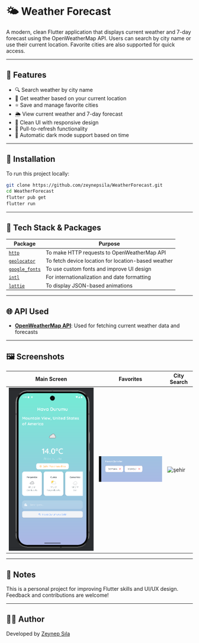 
# 🌤️ Weather Forecast

A modern, clean Flutter application that displays current weather and 7-day forecast using the OpenWeatherMap API. Users can search by city name or use their current location. Favorite cities are also supported for quick access.

---

## 📱 Features

- 🔍 Search weather by city name
- 📍 Get weather based on your current location
- ⭐ Save and manage favorite cities
- 🌦️ View current weather and 7-day forecast
- 🎨 Clean UI with responsive design
- 🔄 Pull-to-refresh functionality
- 🌙 Automatic dark mode support based on time  
---

## 🚀 Installation

To run this project locally:

```bash
git clone https://github.com/zeynepsila/WeatherForecast.git
cd WeatherForecast
flutter pub get
flutter run
```

---

## 🧪 Tech Stack & Packages

| Package | Purpose |
|--------|---------|
| [`http`](https://pub.dev/packages/http) | To make HTTP requests to OpenWeatherMap API |
| [`geolocator`](https://pub.dev/packages/geolocator) | To fetch device location for location-based weather |
| [`google_fonts`](https://pub.dev/packages/google_fonts) | To use custom fonts and improve UI design |
| [`intl`](https://pub.dev/packages/intl) | For internationalization and date formatting |
| [`lottie`](https://pub.dev/packages/lottie) | To display JSON-based animations |
---

## 🌐 API Used

- **[OpenWeatherMap API](https://openweathermap.org/api)**: Used for fetching current weather data and forecasts

---

## 🖼️ Screenshots

| Main Screen | Favorites | City Search |
|-------------|-----------|-------------|
| ![anasayfa](assets/screenshots/anasayfa.png) | ![favori](assets/screenshots/favori.png) | ![şehir](assets/screenshots/şehir.png) |

---

## 📌 Notes

This is a personal project for improving Flutter skills and UI/UX design. Feedback and contributions are welcome!

---

## 🧑‍💻 Author

Developed by [Zeynep Sıla](https://github.com/zeynepsila)
